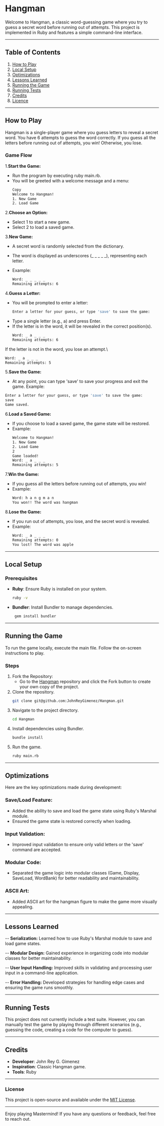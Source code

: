 # Hangman

Welcome to Hangman, a classic word-guessing game where you try to guess a secret word before running out of attempts. This project is implemented in Ruby and features a simple command-line interface.

---

## Table of Contents
1. [How to Play](#how-to-play)
2. [Local Setup](#local-setup)
3. [Optimizations](#optimizations)
4. [Lessons Learned](#lessons-learned)
5. [Running the Game](#running-the-game)
6. [Running Tests](#running-tests)
7. [Credits](#credits)
8. [Licence](#License)

---

## How to Play
Hangman is a single-player game where you guess letters to reveal a secret word. You have 6 attempts to guess the word correctly. If you guess all the letters before running out of attempts, you win! Otherwise, you lose.

### Game Flow
1.**Start the Game:**

- Run the program by executing ruby main.rb.
- You will be greeted with a welcome message and a menu:
   ```bash
  Copy
  Welcome to Hangman!
  1. New Game
  2. Load Game
2.**Choose an Option:**

- Select 1 to start a new game.
- Select 2 to load a saved game.

3.**New Game:**

- A secret word is randomly selected from the dictionary.
- The word is displayed as underscores (_ _ _ _ _), representing each letter.

- Example:
  ```bash
  Word: _ _ _ _ _
  Remaining attempts: 6
4.**Guess a Letter:**

- You will be prompted to enter a letter:
  ```bash
  Enter a letter for your guess, or type 'save' to save the game:
- Type a single letter (e.g., a) and press Enter.
- If the letter is in the word, it will be revealed in the correct position(s).
  ```bash
  Word: _ a _ _ _
  Remaining attempts: 6
  
If the letter is not in the word, you lose an attempt.\
  ```bash
  Word: _ a _ _ _
  Remaining attempts: 5
```

5.**Save the Game:**
- At any point, you can type 'save' to save your progress and exit the game.
Example:
 ```bash
Enter a letter for your guess, or type 'save' to save the game:
save
Game saved.
```
6.**Load a Saved Game:**

- If you choose to load a saved game, the game state will be restored.
- Example:
  ```bash
  Welcome to Hangman!
  1. New Game
  2. Load Game
  2
  Game loaded!
  Word: _ a _ _ _
  Remaining attempts: 5
7.**Win the Game:**
- If you guess all the letters before running out of attempts, you win!
- Example:
  ```bash
  Word: h a n g m a n
  You won!! The word was hangman
8.**Lose the Game:**
- If you run out of attempts, you lose, and the secret word is revealed.
- Example:
  ```bash
  Word: _ a _ _ _
  Remaining attempts: 0
  You lost! The word was apple

---

## Local Setup

### Prerequisites
- **Ruby**: Ensure Ruby is installed on your system.
   ```bash
  ruby -v
- **Bundler**: Install Bundler to manage dependencies.
  ```bash
   gem install bundler
---

## Running the Game
To run the game locally, execute the main file. Follow the on-screen instructions to play.

### Steps
1. Fork the Repository:
   - Go to the [Hangman](https://github.com/JohnReyGimenez/Hangman) repository and click the Fork button to create your own copy of the project.
2. Clone the repository.
   ```bash
   git clone git@github.com:JohnReyGimenez/Hangman.git
3. Navigate to the project directory.
   ```bash
   cd Hangman
4. Install dependencies using Bundler.
   ```bash
   bundle install
5. Run the game.
   ```bash
   ruby main.rb

---

## Optimizations
Here are the key optimizations made during development:
### Save/Load Feature:
  - Added the ability to save and load the game state using Ruby's Marshal module.
  - Ensured the game state is restored correctly when loading.

### Input Validation:
  - Improved input validation to ensure only valid letters or the 'save' command are accepted.

### Modular Code:
  - Separated the game logic into modular classes (Game, Display, SaveLoad, WordBank) for better readability and maintainability.

### ASCII Art:
  - Added ASCII art for the hangman figure to make the game more visually appealing.
---

## Lessons Learned
--  **Serialization:** Learned how to use Ruby's Marshal module to save and load game states.

-- **Modular Design:** Gained experience in organizing code into modular classes for better maintainability.

-- **User Input Handling:** Improved skills in validating and processing user input in a command-line application.

-- **Error Handling:** Developed strategies for handling edge cases and ensuring the game runs smoothly.


---

## Running Tests
This project does not currently include a test suite. However, you can manually test the game by playing through different scenarios (e.g., guessing the code, creating a code for the computer to guess).

---

## Credits
- **Developer**: John Rey G. Gimenez
- **Inspiration**: Classic Hangman game.
- **Tools**: Ruby

---

### License
This project is open-source and available under the  [MIT License](LICENSE).

---

Enjoy playing Mastermind! If you have any questions or feedback, feel free to reach out.
